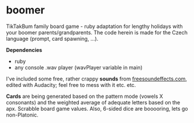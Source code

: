 # boomer
TikTakBum family board game - ruby adaptation for lengthy holidays with your boomer parents/grandparents.
The code herein is made for the Czech language (prompt, card spawning, ...). 

**Dependencies**
  - ruby
  - any console .wav player (wavPlayer variable in main)

I've included some free, rather crappy **sounds** from [freesoundeffects.com](https://www.freesoundeffects.com/), edited with Audacity; feel free to mess with it etc. etc.

**Cards** are being generated based on the pattern mode (vowels X consonants) and the weighted average of adequate letters based on the apx. Scrabble board game values.
Also, 6-sided dice are booooring, lets go non-Platonic.
